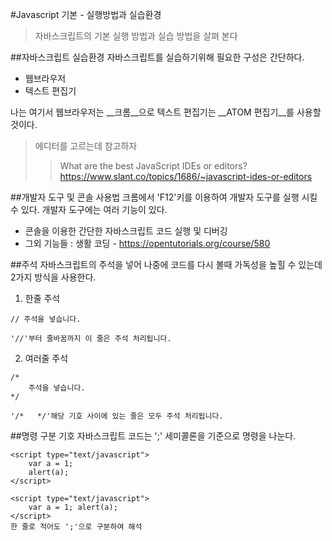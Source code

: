 #Javascript 기본 - 실행방법과 실습환경
>자바스크립트의 기본 실행 방법과 실습 방법을 살펴 본다

##자바스크립트 실습환경
자바스크립트를 실습하기위해 필요한 구성은 간단하다.
- 웹브라우저
- 텍스트 편집기

나는 여기서 웹브라우저는 __크롬__으로 텍스트 편집기는 __ATOM 편집기__를 사용할 것이다.
> 에디터를 고르는데 참고하자  
>> What are the best JavaScript IDEs or editors? <https://www.slant.co/topics/1686/~javascript-ides-or-editors>

##개발자 도구 및 콘솔 사용법
크롬에서 'F12'키를 이용하여 개발자 도구를 실행 시킬 수 있다. 개발자 도구에는 여러 기능이 있다.
- 콘솔을 이용한 간단한 자바스크립트 코드 실행 및 디버깅
- 그외 기능들 : 생활 코딩 - <https://opentutorials.org/course/580>

##주석
자바스크립트의 주석을 넣어 나중에 코드를 다시 볼때 가독성을 높힐 수 있는데 2가지 방식을 사용한다.
1. 한줄 주석
```
// 주석을 넣습니다.

'//'부터 줄바꿈까지 이 줄은 주석 처리됩니다.
```
2. 여러줄 주석
```
/*
    주석을 넣습니다.
*/

'/*   */'해당 기호 사이에 있는 줄은 모두 주석 처리됩니다.
```

##명령 구분 기호
자바스크립트 코드는 ';' 세미콜론을 기준으로 명령을 나눈다.
```
<script type="text/javascript">
    var a = 1;
    alert(a);
</script>

<script type="text/javascript">
    var a = 1; alert(a);
</script>
한 줄로 적어도 ';'으로 구분하여 해석
```
